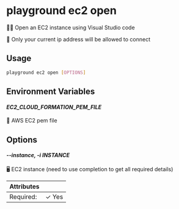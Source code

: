 # playground ec2 open

👨‍💻 Open an EC2 instance using Visual Studio code  
  
🔐 Only your current ip address will be allowed to connect

## Usage

```bash
playground ec2 open [OPTIONS]
```

## Environment Variables

#### *EC2_CLOUD_FORMATION_PEM_FILE*

🔐 AWS EC2 pem file

## Options

#### *--instance, -i INSTANCE*

🖥️ EC2 instance (need to use completion to get all required details)

| Attributes      | &nbsp;
|-----------------|-------------
| Required:       | ✓ Yes


